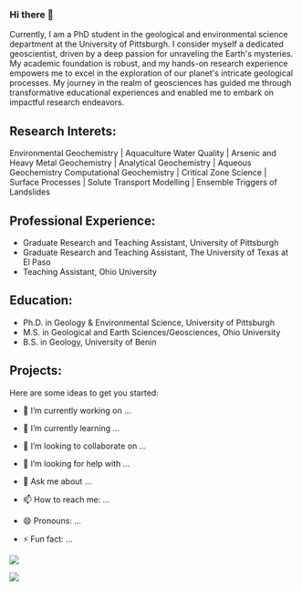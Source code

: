 

### Hi there 🌄
Currently, I am a PhD student in the geological and environmental science department at the University of Pittsburgh. I consider myself a dedicated geoscientist, 
driven by a deep passion for unraveling the Earth's mysteries. My academic foundation is robust, and my hands-on research experience empowers me to excel in the 
exploration of our planet's intricate geological processes. My journey in the realm of geosciences has guided me through transformative educational experiences 
and enabled me to embark on impactful research endeavors.
## Research Interets: 
Environmental Geochemistry | Aquaculture Water Quality | Arsenic and Heavy Metal Geochemistry | Analytical Geochemistry | Aqueous Geochemistry
Computational Geochemistry | Critical Zone Science | Surface Processes | Solute Transport Modelling | Ensemble Triggers of Landslides



## Professional Experience:
- Graduate Research and Teaching Assistant, University of Pittsburgh
- Graduate Research and Teaching Assistant, The University of Texas at El Paso
- Teaching Assistant, Ohio University

## Education:
- Ph.D. in Geology & Environmental Science, University of Pittsburgh
- M.S. in Geological and Earth Sciences/Geosciences, Ohio University
- B.S. in Geology, University of Benin

## Projects:


Here are some ideas to get you started:

- 🔭 I’m currently working on ...
- 🌱 I’m currently learning ...
- 👯 I’m looking to collaborate on ...
- 🤔 I’m looking for help with ...
- 💬 Ask me about ...
- 📫 How to reach me: ...
- 😄 Pronouns: ...
- ⚡ Fun fact: ...

  []()

![](https://img.shields.io/github/followers/Geobalies2019)

![](https://img.shields.io/twitter/follow/PegmatiteV)
